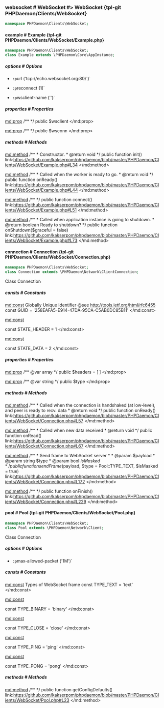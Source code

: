 ### websocket # WebSocket #> WebSocket {tpl-git PHPDaemon/Clients/WebSocket}

```php
namespace PHPDaemon\Clients\WebSocket;
```

<!-- include-namespace path="\PHPDaemon\Clients\WebSocket" level="" access="" -->
#### example # Example {tpl-git PHPDaemon/Clients/WebSocket/Example.php}

```php
namespace PHPDaemon\Clients\WebSocket;
class Example extends \PHPDaemon\Core\AppInstance;
```

##### options # Options

 - `:p`url ('tcp://echo.websocket.org:80/')`  
 

 - `:p`reconnect (1)`  
 

 - `:p`wsclient-name ('')`  
 

##### properties # Properties

<md:prop>
/**
 */
public $wsclient
</md:prop>

<md:prop>
/**
 */
public $wsconn
</md:prop>

<div class="clearboth"></div>

##### methods # Methods

<md:method>
/**
	 * Constructor.
	 * @return void
	 */
public function init()
link:https://github.com/kakserpom/phpdaemon/blob/master/PHPDaemon/Clients/WebSocket/Example.php#L34
</md:method>

<md:method>
/**
	 * Called when the worker is ready to go.
	 * @return void
	 */
public function onReady()
link:https://github.com/kakserpom/phpdaemon/blob/master/PHPDaemon/Clients/WebSocket/Example.php#L44
</md:method>

<md:method>
/**
 */
public function connect()
link:https://github.com/kakserpom/phpdaemon/blob/master/PHPDaemon/Clients/WebSocket/Example.php#L51
</md:method>

<md:method>
/**
	 * Called when application instance is going to shutdown.
	 * @return boolean Ready to shutdown?
	 */
public function onShutdown($graceful = false)
link:https://github.com/kakserpom/phpdaemon/blob/master/PHPDaemon/Clients/WebSocket/Example.php#L73
</md:method>

<div class="clearboth"></div>

#### connection # Connection {tpl-git PHPDaemon/Clients/WebSocket/Connection.php}

```php
namespace PHPDaemon\Clients\WebSocket;
class Connection extends \PHPDaemon\Network\ClientConnection;
```

Class Connection

##### consts # Constants

<md:const>
Globally Unique Identifier @see http://tools.ietf.org/html/rfc6455
const GUID = '258EAFA5-E914-47DA-95CA-C5AB0DC85B11'
</md:const>

<md:const>

const STATE_HEADER = 1
</md:const>

<md:const>

const STATE_DATA = 2
</md:const>

<div class="clearboth"></div>

##### properties # Properties

<md:prop>
/** @var array */
public $headers = [ ]
</md:prop>

<md:prop>
/** @var string */
public $type
</md:prop>

<div class="clearboth"></div>

##### methods # Methods

<md:method>
/**
	 * Called when the connection is handshaked (at low-level), and peer is ready to recv. data
	 * @return void
	 */
public function onReady()
link:https://github.com/kakserpom/phpdaemon/blob/master/PHPDaemon/Clients/WebSocket/Connection.php#L57
</md:method>

<md:method>
/**
	 * Called when new data received
	 * @return void
	 */
public function onRead()
link:https://github.com/kakserpom/phpdaemon/blob/master/PHPDaemon/Clients/WebSocket/Connection.php#L67
</md:method>

<md:method>
/**
	 * Send frame to WebSocket server
	 *
	 * @param $payload
	 * @param string $type
	 * @param bool $isMasked
	 */
public function sendFrame($payload, $type = Pool::TYPE_TEXT, $isMasked = true)
link:https://github.com/kakserpom/phpdaemon/blob/master/PHPDaemon/Clients/WebSocket/Connection.php#L172
</md:method>

<md:method>
/**
 */
public function onFinish()
link:https://github.com/kakserpom/phpdaemon/blob/master/PHPDaemon/Clients/WebSocket/Connection.php#L229
</md:method>

<div class="clearboth"></div>

#### pool # Pool {tpl-git PHPDaemon/Clients/WebSocket/Pool.php}

```php
namespace PHPDaemon\Clients\WebSocket;
class Pool extends \PHPDaemon\Network\Client;
```

Class Connection

##### options # Options

 - `:p`max-allowed-packet ('1M')`  
 

##### consts # Constants

<md:const>
Types of WebSocket frame
const TYPE_TEXT = 'text'
</md:const>

<md:const>

const TYPE_BINARY = 'binary'
</md:const>

<md:const>

const TYPE_CLOSE = 'close'
</md:const>

<md:const>

const TYPE_PING = 'ping'
</md:const>

<md:const>

const TYPE_PONG = 'pong'
</md:const>

<div class="clearboth"></div>

##### methods # Methods

<md:method>
/**
 */
public function getConfigDefaults()
link:https://github.com/kakserpom/phpdaemon/blob/master/PHPDaemon/Clients/WebSocket/Pool.php#L23
</md:method>

<div class="clearboth"></div>


<!--/ include-namespace -->